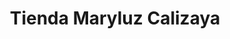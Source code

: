 ---
title: "Tienda Maryluz Calizaya"
url: /la-florida-vueltadero/tienda-maryluz-calizaya/
shop: comodidad
---